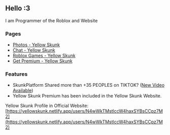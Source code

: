 ## Hello :3

I am Programmer of the Roblox and Website

### Pages
- [Photos - Yellow Skunk](https://yellowskunk.netlify.app/photos)
- [Chat - Yellow Skunk](https://chat--yellowskunk.netlify.app/)
- [Roblox Games - Yellow Skunk](https://roblox--yellowskunk.netlify.app/games)
- [Get Premium - Yellow Skunk](https://roblox--yellowskunk.netlify.app/subscribe)

### Features
- SkunkPlatform Shared more than +35 PEOPLES on TIKTOK? ([New Video Available](https://www.tiktok.com/@skunkplatformer/video/7524621641486306616))
- Yellow Skunk Premium has been included in the Yellow Skunk Website.

Yellow Skunk Profile in Official Website: [https://yellowskunk.netlify.app/users/N4wWkTMstlccW4haxSYBsCCpz7M2](https://yellowskunk.netlify.app/users/N4wWkTMstlccW4haxSYBsCCpz7M2)
